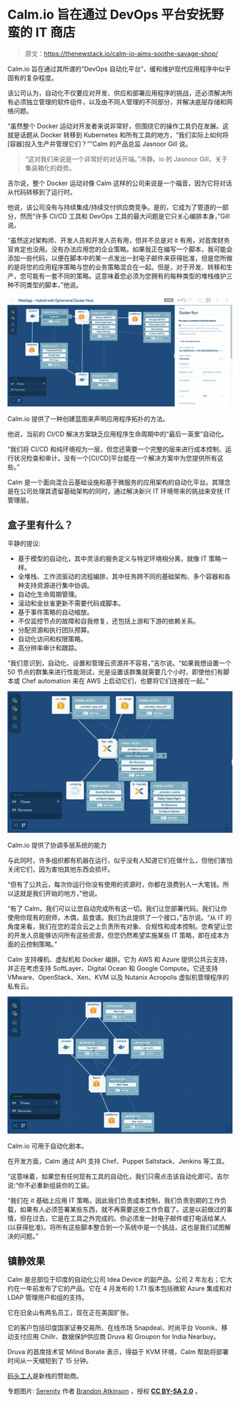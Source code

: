 # Calm.io 旨在通过 DevOps 平台安抚野蛮的 IT 商店

> 原文：<https://thenewstack.io/calm-io-aims-soothe-savage-shop/>

Calm.io 旨在通过其所谓的“DevOps 自动化平台”，缓和维护现代应用程序中似乎固有的复杂程度。

该公司认为，自动化不仅要应对开发、供应和部署应用程序的挑战，还必须解决所有必须独立管理的软件组件，以及由不同人管理的不同部分，并解决底层存储和网络问题。

“虽然整个 Docker 运动对开发者来说非常好，但围绕它的操作工具仍在发展。这就是话题从 Docker 转移到 Kubernetes 和所有工具的地方，“我们实际上如何将[容器]投入生产并管理它们？””Calm 的产品总监 Jasnoor Gill 说。

> “这对我们来说是一个非常好的对话开端。”冷静。io 的 Jasnoor Gill，关于集装箱化的趋势。

吉尔说，整个 Docker 运动对像 Calm 这样的公司来说是一个福音，因为它将对话从代码转移到了运行时。

他说，该公司没有与持续集成/持续交付供应商竞争。是的，它成为了管道的一部分，然而“许多 CI/CD 工具和 DevOps 工具的最大问题是它只关心编排本身，”Gill 说。

“虽然这对架构师、开发人员和开发人员有用，但并不总是对 it 有用，对首席财务官肯定也没用。没有办法应用您的企业策略。如果我正在编写一个脚本，我可能会添加一些代码，以便在脚本中的某一点发出一封电子邮件来获得批准，但是您所做的是将您的应用程序策略与您的业务策略混合在一起。但是，对于开发、转移和生产，您可能有一套不同的策略。这意味着您必须为您拥有的每种类型的堆栈维护三种不同类型的脚本，”他说。

![Calm](img/8a26ce59065172b6baf2ca51b916093b.png)

Calm.io 提供了一种创建蓝图来声明应用程序拓扑的方法。

他说，当前的 CI/CD 解决方案缺乏应用程序生命周期中的“最后一英里”自动化。

“我们将 CI/CD 和纯环境视为一层，但您还需要一个完整的层来进行成本控制、运行状况检查和审计。没有一个[CI/CD]平台能在一个解决方案中为您提供所有这些。”

Calm 是一个面向混合云基础设施和基于微服务的应用架构的自动化平台。其理念是在公司处理其遗留基础架构的同时，通过解决新兴 IT 环境带来的挑战来安抚 IT 管理层。

## 盒子里有什么？

平静的提议:

*   基于模型的自动化，其中灵活的服务定义与特定环境相分离，就像 IT 策略一样。
*   全堆栈、工作流驱动的流程编排，其中任务跨不同的基础架构、多个容器和各种支持资源进行集中协调。
*   自动化生命周期管理。
*   滚动和金丝雀更新不需要代码或脚本。
*   基于事件策略的自动缩放。
*   不仅监控节点的故障和自我修复，还包括上游和下游的依赖关系。
*   分配资源和执行团队预算。
*   自动化访问和权限策略。
*   高分辨率审计和跟踪。

“我们意识到，自动化、设置和管理云资源并不容易，”吉尔说。“如果我想设置一个 50 节点的群集来进行性能测试，光是设置该群集就需要几个小时，即使他们有脚本或 Chef automation 来在 AWS 上启动它们，也要将它们连接在一起。”

![Calm.io offers the ability to orchestrate multi-tier systems](img/b3f6b4f1e8f32128405a5f6e7a89f1a1.png)

Calm.io 提供了协调多层系统的能力

与此同时，许多组织都有机器在运行，似乎没有人知道它们在做什么，但他们害怕关闭它们，因为害怕其他东西会损坏。

“但有了公共云，每次你运行你没有使用的资源时，你都在浪费别人一大笔钱。所以这就是我们开始的地方，”他说。

“有了 Calm，我们可以让您自动完成所有这一切。我们让您部署代码。我们让你使用你现有的厨师，木偶，盐食谱。我们为此提供了一个接口，”吉尔说。“从 IT 的角度来看，我们在您的混合云之上负责所有对象、合规性和成本控制。您希望让您的开发人员能够访问所有这些资源，但您仍然希望实施某些 IT 策略，即在成本方面的云控制策略。”

Calm 支持裸机、虚拟机和 Docker 编排。它为 AWS 和 Azure 提供公共云支持，并正在考虑支持 SoftLayer、Digital Ocean 和 Google Compute。它还支持 VMware、OpenStack、Xen、KVM 以及 Nutanix Acropolis 虚拟机管理程序的私有云。

![Calm.io can be used to automate playbooks.](img/efe51e87ba0b23589b2fe4bfac9b1222.png)

Calm.io 可用于自动化剧本。

在开发方面，Calm 通过 API 支持 Chef、Puppet Saltstack、Jenkins 等工具。

“这意味着，如果您有任何现有工具的自动化，我们只需点击该自动化即可。吉尔说:“你不必重新组装你的工装。

“我们在 it 基础上应用 IT 策略，因此我们负责成本控制，我们负责到期的工作负载，如果有人必须签署某些东西，就不再需要这些工作负载了。这是以前做过的事情，但在过去，它是在工具之外完成的。你必须发一封电子邮件或打电话给某人(以获得批准)。将所有这些脚本整合到一个系统中是一个挑战，这也是我们试图解决的问题。”

## **镇静效果** 

Calm 是总部位于印度的自动化公司 Idea Device 的副产品。公司 2 年左右；它大约在一年前发布了它的产品。它在 4 月发布的 1.7.1 版本包括微软 Azure 集成和对 LDAP 管理用户和组的支持。

它在旧金山有两名员工，现在正在美国扩张。

它的客户包括印度国家证券交易所、在线市场 Snapdeal、时尚平台 Voonik、移动支付应用 Chillr、数据保护供应商 Druva 和 Groupon for India Nearbuy。

Druva 的首席技术官 Milind Borate 表示，得益于 KVM 环境，Calm 帮助将部署时间从一天缩短到了 15 分钟。

[码头工人](https://www.mirantis.com/software/docker/kubernetes/)是新栈的赞助商。

专题图片: [Serenity](https://www.flickr.com/photos/atkinson000/5287128946/in/photolist-94cVeC-dT9Yvy-zZ3SQ9-5ShWRe-dcNSSK-g4DcPq-cxBeXA-9kobE-bjmBdz-5kEzjY-cq1VGU-9kPu2b-8FXjAu-yWyna3-gd59pj-aJwejn-7KSkxS-h3uDh3-h3uw9Y-7PRrGF-99XkgC-dkGhbH-2X89RU-fhGzTX-4F5aHV-NJNr9-CghDcY-bnkKnM-onSnYr-bYfWUm-dMP2oA-e7hGDr-ubrqf-DPNA1b-42iqt-4T2T6L-9av58Y-3nv9P-6NLxmN-79zzP3-exqiTN-5EdwS7-aJwerF-3gbhJK-9HbFo3-8Cj6eB-FWCsxJ-8nUtxt-a2tmsy-9AVQNe) 作者 [Brandon Atkinson](https://www.flickr.com/photos/atkinson000/) ，授权 **[CC BY-SA 2.0](https://creativecommons.org/licenses/by/2.0/)** 。

<svg xmlns:xlink="http://www.w3.org/1999/xlink" viewBox="0 0 68 31" version="1.1"><title>Group</title> <desc>Created with Sketch.</desc></svg>
